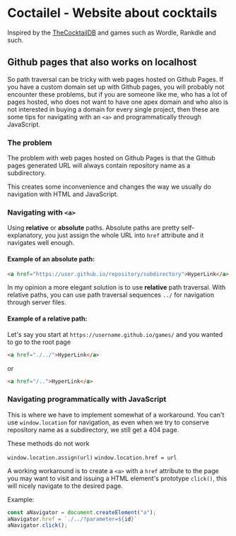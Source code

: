 # Coctailel - Website about cocktails

Inspired by the [TheCocktailDB](https://www.thecocktaildb.com/api.php) and games such as Wordle, Rankdle and such.

## Github pages that also works on localhost

So path traversal can be tricky with web pages hosted on Github Pages. If you have a custom domain set up with Github pages, you will probably not encounter these problems, but if you are someone like me, who has a lot of pages hosted, who does not want to have one apex domain and who also is not interested in buying a domain for every single project, then these are some tips for navigating with an `<a>` and programmatically through JavaScript.

### The problem

The problem with web pages hosted on Github Pages is that the Github pages generated URL will always contain repository name as a subdirectory.

This creates some inconvenience and changes the way we usually do navigation with HTML and JavaScript. 

### Navigating with `<a>`

Using **relative** or **absolute** paths. Absolute paths are pretty self-explanatory, you just assign the whole URL into `href` attribute and it navigates well enough.

#### Example of an absolute path:
```html
<a href="https://user.github.io/repository/subdirectory">HyperLink</a>
```

In my opinion a more elegant solution is to use **relative** path traversal. With relative paths, you can use path traversal sequences `../` for navigation through server files.

#### Example of a relative path:

Let's say you start at `https://username.github.io/games/` and you wanted to go to the root page

```html
<a href="./../">HyperLink</a>
```

or

```html
<a href="/..">HyperLink</a>
```

### Navigating programmatically with JavaScript

This is where we have to implement somewhat of a workaround. You can't use `window.location` for navigation, as even when we try to conserve repository name as a subdirectory, we still get a 404 page.

These methods do not work

`window.location.assign(url)`
`window.location.href = url`

A working workaround is to create a `<a>` with a `href` attribute to the page you may want to visit and issuing a HTML element's prototype `click()`, this will nicely navigate to the desired page.

Example: 
```javascript
const aNavigator = document.createElement("a");
aNavigator.href = `./../?parameter=${id}`
aNavigator.click(); 
```
